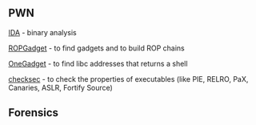 
## PWN
[IDA](https://www.hex-rays.com/ida-pro/) - binary analysis

[ROPGadget](https://github.com/JonathanSalwan/ROPgadget) - to find gadgets and to build ROP chains

[OneGadget](https://github.com/david942j/one_gadget) - to find libc addresses that returns a shell

[checksec](https://github.com/slimm609/checksec.sh) - to check the properties of executables (like PIE, RELRO, PaX, Canaries, ASLR, Fortify Source)


## Forensics
